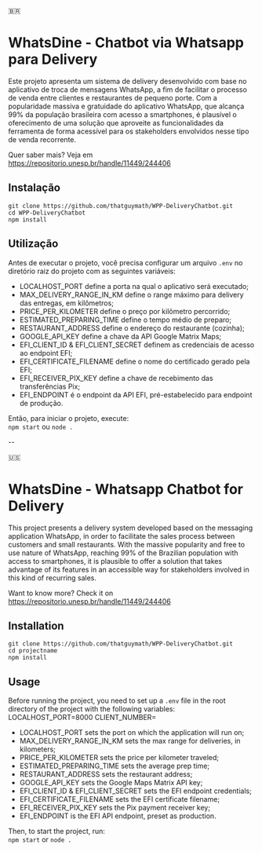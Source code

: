 :brazil:
# WhatsDine - Chatbot via Whatsapp para Delivery
Este projeto apresenta um sistema de delivery desenvolvido com base no aplicativo de troca de mensagens WhatsApp, a fim de facilitar o processo de venda entre clientes e restaurantes de pequeno porte. Com a popularidade massiva e gratuidade do aplicativo WhatsApp, que alcança 99% da população brasileira com acesso a smartphones, é plausível o oferecimento de uma solução que aproveite as funcionalidades da ferramenta de forma acessível para os stakeholders envolvidos nesse tipo de venda recorrente.

Quer saber mais? Veja em https://repositorio.unesp.br/handle/11449/244406

## Instalação
```
git clone https://github.com/thatguymath/WPP-DeliveryChatbot.git
cd WPP-DeliveryChatbot  
npm install  
```

## Utilização
Antes de executar o projeto, você precisa configurar um arquivo `.env` no diretório raiz do projeto com as seguintes variáveis:

- LOCALHOST_PORT define a porta na qual o aplicativo será executado;
- MAX_DELIVERY_RANGE_IN_KM define o range máximo para delivery das entregas, em kilômetros;
- PRICE_PER_KILOMETER define o preço por kilômetro percorrido;
- ESTIMATED_PREPARING_TIME define o tempo médio de preparo;
- RESTAURANT_ADDRESS define o endereço do restaurante (cozinha);
- GOOGLE_API_KEY define a chave da API Google Matrix Maps;
- EFI_CLIENT_ID & EFI_CLIENT_SECRET definem as credenciais de acesso ao endpoint EFI;
- EFI_CERTIFICATE_FILENAME define o nome do certificado gerado pela EFI;
- EFI_RECEIVER_PIX_KEY define a chave de recebimento das transferências Pix;
- EFI_ENDPOINT é o endpoint da API EFI, pré-estabelecido para endpoint de produção.

Então, para iniciar o projeto, execute:  
`npm start` ou `node .`  

--

:us:
# WhatsDine - Whatsapp Chatbot for Delivery
This project presents a delivery system developed based on the messaging application WhatsApp, in order to facilitate the sales process between customers and small restaurants. With the massive popularity and free to use nature of WhatsApp, reaching 99% of the Brazilian population with access to smartphones, it is plausible to offer a solution that takes advantage of its features in an accessible way for stakeholders involved in this kind of recurring sales.

Want to know more? Check it on https://repositorio.unesp.br/handle/11449/244406

## Installation
```
git clone https://github.com/thatguymath/WPP-DeliveryChatbot.git
cd projectname  
npm install  
```

## Usage
Before running the project, you need to set up a `.env` file in the root directory of the project with the following variables:
LOCALHOST_PORT=8000
CLIENT_NUMBER=<number with area code>

- LOCALHOST_PORT sets the port on which the application will run on;
- MAX_DELIVERY_RANGE_IN_KM sets the max range for deliveries, in kilometers;
- PRICE_PER_KILOMETER sets the price per kilometer traveled;
- ESTIMATED_PREPARING_TIME sets the average prep time;
- RESTAURANT_ADDRESS sets the restaurant address;
- GOOGLE_API_KEY sets the Google Maps Matrix API key;
- EFI_CLIENT_ID & EFI_CLIENT_SECRET sets the EFI endpoint credentials;
- EFI_CERTIFICATE_FILENAME sets the EFI certificate filename;
- EFI_RECEIVER_PIX_KEY sets the Pix payment receiver key;
- EFI_ENDPOINT is the EFI API endpoint, preset as production.

Then, to start the project, run:  
`npm start` or `node .`
